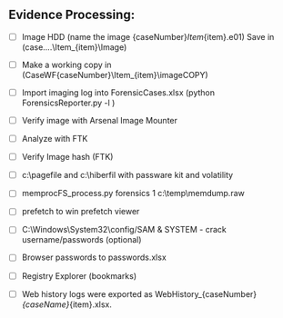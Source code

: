 

## **Evidence Processing:**

- [ ] Image HDD (name the image {caseNumber}_Item_{item}.e01) Save in (case....\Item_{item}\Image\)

- [ ] Make a working copy in  (CaseWF\{caseNumber}\Item_{item}\imageCOPY\)

- [ ] Import imaging log into ForensicCases.xlsx (python ForensicsReporter.py -l )

- [ ] Verify image with Arsenal Image Mounter

- [ ] Analyze with FTK

- [ ] Verify Image hash (FTK)

- [ ] c:\pagefile and c:\hiberfil with passware kit and volatility

- [ ] memprocFS_process.py forensics 1 c:\temp\memdump.raw

- [ ] prefetch to win prefetch viewer

- [ ] C:\Windows\System32\config/SAM & SYSTEM - crack username/passwords (optional)

- [ ] Browser passwords to passwords.xlsx

- [ ] Registry Explorer (bookmarks)

- [ ] Web history logs were exported as WebHistory_{caseNumber}_{caseName}_{item}.xlsx.

